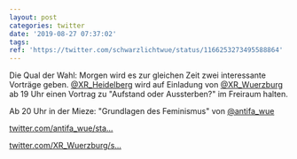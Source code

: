 ```yaml
---
layout: post
categories: twitter
date: '2019-08-27 07:37:02'
tags: 
ref: 'https://twitter.com/schwarzlichtwue/status/1166253273495588864'
---
```

Die Qual der Wahl: Morgen wird es zur gleichen Zeit zwei interessante Vorträge geben. [@XR_Heidelberg](https://twitter.com/XR_Heidelberg) wird auf Einladung von [@XR_Wuerzburg](https://twitter.com/XR_Wuerzburg) ab 19 Uhr einen Vortrag zu "Aufstand oder Aussterben?" im Freiraum halten.

Ab 20 Uhr in der Mieze: "Grundlagen des Feminismus" von [@antifa_wue](https://twitter.com/antifa_wue)

[twitter.com/antifa_wue/sta…](https://twitter.com/antifa_wue/status/1166083181348564992)

[twitter.com/XR_Wuerzburg/s…](https://twitter.com/XR_Wuerzburg/status/1165910013161984000)